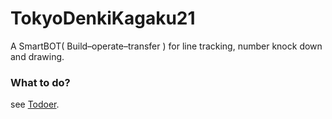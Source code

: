 # TokyoDenkiKagaku21
A SmartBOT( Build–operate–transfer ) for line tracking, number knock down and drawing.

### What to do?
see [Todoer](Todoer.md).